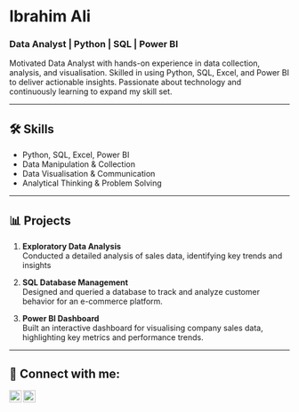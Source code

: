 # Ibrahim Ali

### Data Analyst | Python | SQL | Power BI

Motivated Data Analyst with hands-on experience in data collection, analysis, and visualisation. Skilled in using Python, SQL, Excel, and Power BI to deliver actionable insights. Passionate about technology and continuously learning to expand my skill set.

---

## 🛠️ **Skills**
- Python, SQL, Excel, Power BI
- Data Manipulation & Collection
- Data Visualisation & Communication
- Analytical Thinking & Problem Solving

---

## 📊 **Projects**
1. **Exploratory Data Analysis**  
   Conducted a detailed analysis of sales data, identifying key trends and insights

2. **SQL Database Management**  
   Designed and queried a database to track and analyze customer behavior for an e-commerce platform.

3. **Power BI Dashboard**  
   Built an interactive dashboard for visualising company sales data, highlighting key metrics and performance trends.

---

## 🤳 **Connect with me:**

[<img align="left" alt="Ibrahim Ali | LinkedIn" width="22px" src="https://cdn.jsdelivr.net/npm/simple-icons@v3/icons/linkedin.svg" />][linkedin]
[<img align="left" alt="Ibrahim Ali | Email" width="22px" src="https://cdn.jsdelivr.net/npm/simple-icons@v3/icons/gmail.svg" />][email]

<br>

[linkedin]: https://linkedin.com/in/ibrahimali03/
[email]: mailto:ibrahiimali.0003@gmail.com


<!--
**yourgithubusername/yourgithubusername** is a ✨ _special_ ✨ repository because its `README.md` (this file) appears on your GitHub profile.

Here are some ideas to get you started:

- 🔭 I’m currently working on ...
- 🌱 I’m currently learning ...
- 👯 I’m looking to collaborate on ...
- 🤔 I’m looking for help with ...
- 💬 Ask me about ...
- 📫 How to reach me: ...
- 😄 Pronouns: ...
- ⚡ Fun fact: ...
-->
